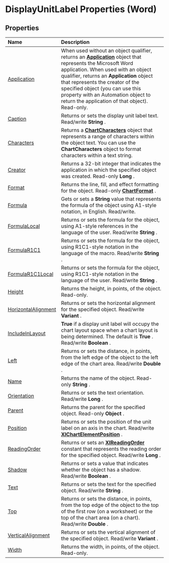 
# DisplayUnitLabel Properties (Word)

## Properties



|**Name**|**Description**|
|:-----|:-----|
|[Application](e0a0474e-87b8-fca8-4b67-e244ec3e9309.md)|When used without an object qualifier, returns an  **[Application](d1cf6f8f-4e88-bf01-93b4-90a83f79cb44.md)** object that represents the Microsoft Word application. When used with an object qualifier, returns an **Application** object that represents the creator of the specified object (you can use this property with an Automation object to return the application of that object). Read-only.|
|[Caption](54fdd1bd-b5d5-fdb1-5963-cab07a8a86b0.md)|Returns or sets the display unit label text. Read/write  **String** .|
|[Characters](9557eeff-306c-8f12-98c0-9a6e633b9511.md)|Returns a  **[ChartCharacters](cffe50a7-3fdc-75ad-2e32-081ba2310c1d.md)** object that represents a range of characters within the object text. You can use the **ChartCharacters** object to format characters within a text string.|
|[Creator](91197a0c-026a-6069-8739-d5b7627092a4.md)|Returns a 32-bit integer that indicates the application in which the specified object was created. Read-only  **Long** .|
|[Format](cb81306c-9e26-c3a2-4f7f-3b0c8f19cdeb.md)|Returns the line, fill, and effect formatting for the object. Read-only  **[ChartFormat](5f6546e8-c2fd-eec5-27a9-f2fd2c058f16.md)** .|
|[Formula](c15062de-7fe8-a019-6e94-89a90865acb7.md)|Gets or sets a  **String** value that represents the formula of the object using A1-style notation, in English. Read/write.|
|[FormulaLocal](2e1ca5f6-e03e-67bb-857e-b6561b5ef304.md)|Returns or sets the formula for the object, using A1-style references in the language of the user. Read/write  **String** .|
|[FormulaR1C1](58cc124a-8b9e-3c6e-6595-5372fe2ac943.md)|Returns or sets the formula for the object, using R1C1-style notation in the language of the macro. Read/write  **String** .|
|[FormulaR1C1Local](15968ea6-5df5-9013-a32b-f09cf2f51cfe.md)|Returns or sets the formula for the object, using R1C1-style notation in the language of the user. Read/write  **String** .|
|[Height](f69b85f2-c6f5-cf46-b75d-e6b96e79c3d2.md)|Returns the height, in points, of the object. Read-only.|
|[HorizontalAlignment](654964ba-00bd-bae0-f3a1-7b549c4abde7.md)|Returns or sets the horizontal alignment for the specified object. Read/write  **Variant** .|
|[IncludeInLayout](05f119fe-d0b1-9309-f6d2-86abdd81c548.md)| **True** if a display unit label will occupy the chart layout space when a chart layout is being determined. The default is **True** . Read/write **Boolean** .|
|[Left](fd31a971-7d02-bee2-e2aa-a2af03a76035.md)|Returns or sets the distance, in points, from the left edge of the object to the left edge of the chart area. Read/write  **Double** .|
|[Name](5090c77f-9ccd-0ae2-bc2b-ba3166bc39b2.md)|Returns the name of the object. Read-only  **String** .|
|[Orientation](795f9635-e33f-3dee-c9e6-199e95859257.md)|Returns or sets the text orientation. Read/write  **Long** .|
|[Parent](36c0ff07-d6e2-64b6-89f0-6dce3451660d.md)|Returns the parent for the specified object. Read-only  **Object** .|
|[Position](d3be656e-2b79-3fba-f8d4-9f3ce381c4b4.md)|Returns or sets the position of the unit label on an axis in the chart. Read/write  **[XlChartElementPosition](96be8751-d642-dddf-3fd0-588d6cfe7410.md)** .|
|[ReadingOrder](0d5c265a-0cfb-cce7-f37a-e5ef5776453f.md)|Returns or sets an  **[XlReadingOrder](eb7796d5-8ef5-96a4-dcf4-c86153f9a475.md)** constant that represents the reading order for the specified object. Read/write **Long** .|
|[Shadow](8827d651-126a-3e90-1fb9-80d31190b3ec.md)|Returns or sets a value that indicates whether the object has a shadow. Read/write  **Boolean** .|
|[Text](2abc2dea-b28a-5c0f-d7c8-f2abad8c96d3.md)|Returns or sets the text for the specified object. Read/write  **String** .|
|[Top](a7e91d8c-6c0a-8934-0b9a-4b035ac64ba6.md)|Returns or sets the distance, in points, from the top edge of the object to the top of the first row (on a worksheet) or the top of the chart area (on a chart). Read/write  **Double** .|
|[VerticalAlignment](02994453-289b-f596-3b4a-176935df919e.md)|Returns or sets the vertical alignment of the specified object. Read/write  **Variant** .|
|[Width](d559b621-164c-30b3-f38c-a237fbc91de0.md)|Returns the width, in points, of the object. Read-only.|
